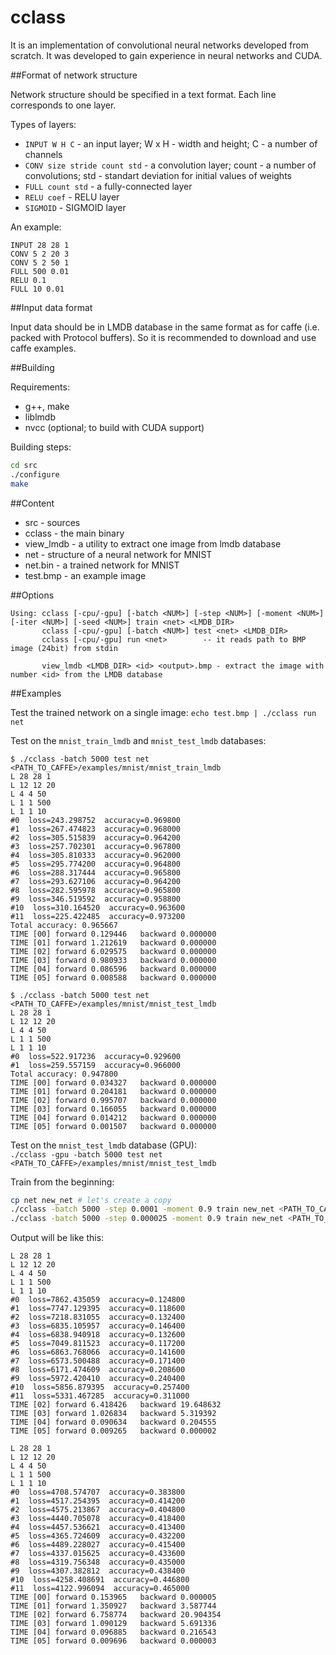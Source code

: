 # cclass

It is an implementation of convolutional neural networks developed from scratch.
It was developed to gain experience in neural networks and CUDA.

##Format of network structure

Network structure should be specified in a text format.
Each line corresponds to one layer.

Types of layers:

* `INPUT W H C` - an input layer; W x H - width and height; C - a number of channels
* `CONV size stride count std` - a convolution layer; count - a number of convolutions; std - standart deviation for initial values of weights
* `FULL count std` - a fully-connected layer
* `RELU coef` - RELU layer
* `SIGMOID` - SIGMOID layer

An example:
```
INPUT 28 28 1
CONV 5 2 20 3
CONV 5 2 50 1
FULL 500 0.01
RELU 0.1
FULL 10 0.01
```

##Input data format

Input data should be in LMDB database in the same format as for caffe (i.e. packed with Protocol buffers).
So it is recommended to download and use caffe examples.

##Building

Requirements:

* g++, make
* liblmdb
* nvcc (optional; to build with CUDA support)

Building steps:
```bash
cd src
./configure
make
```

##Content

* src - sources
* cclass - the main binary
* view_lmdb - a utility to extract one image from lmdb database
* net - structure of a neural network for MNIST
* net.bin - a trained network for MNIST
* test.bmp - an example image

##Options

```
Using: cclass [-cpu/-gpu] [-batch <NUM>] [-step <NUM>] [-moment <NUM>] [-iter <NUM>] [-seed <NUM>] train <net> <LMDB_DIR>
       cclass [-cpu/-gpu] [-batch <NUM>] test <net> <LMDB_DIR>
       cclass [-cpu/-gpu] run <net>        -- it reads path to BMP image (24bit) from stdin
       
       view_lmdb <LMDB_DIR> <id> <output>.bmp - extract the image with number <id> from the LMDB database
```

##Examples

Test the trained network on a single image: `echo test.bmp | ./cclass run net`

Test on the `mnist_train_lmdb` and `mnist_test_lmdb` databases:
```
$ ./cclass -batch 5000 test net <PATH_TO_CAFFE>/examples/mnist/mnist_train_lmdb
L 28 28 1
L 12 12 20
L 4 4 50
L 1 1 500
L 1 1 10
#0  loss=243.298752  accuracy=0.969800
#1  loss=267.474823  accuracy=0.968000
#2  loss=305.515839  accuracy=0.964200
#3  loss=257.702301  accuracy=0.967800
#4  loss=305.810333  accuracy=0.962000
#5  loss=295.774200  accuracy=0.964800
#6  loss=288.317444  accuracy=0.965800
#7  loss=293.627106  accuracy=0.964200
#8  loss=282.595978  accuracy=0.965800
#9  loss=346.519592  accuracy=0.958800
#10  loss=310.164520  accuracy=0.963600
#11  loss=225.422485  accuracy=0.973200
Total accuracy: 0.965667
TIME [00] forward 0.129446   backward 0.000000
TIME [01] forward 1.212619   backward 0.000000
TIME [02] forward 6.029575   backward 0.000000
TIME [03] forward 0.980933   backward 0.000000
TIME [04] forward 0.086596   backward 0.000000
TIME [05] forward 0.008588   backward 0.000000

$ ./cclass -batch 5000 test net <PATH_TO_CAFFE>/examples/mnist/mnist_test_lmdb
L 28 28 1
L 12 12 20
L 4 4 50
L 1 1 500
L 1 1 10
#0  loss=522.917236  accuracy=0.929600
#1  loss=259.557159  accuracy=0.966000
Total accuracy: 0.947800
TIME [00] forward 0.034327   backward 0.000000
TIME [01] forward 0.204181   backward 0.000000
TIME [02] forward 0.995707   backward 0.000000
TIME [03] forward 0.166055   backward 0.000000
TIME [04] forward 0.014212   backward 0.000000
TIME [05] forward 0.001507   backward 0.000000
```

Test on the `mnist_test_lmdb` database (GPU):  
`./cclass -gpu -batch 5000 test net <PATH_TO_CAFFE>/examples/mnist/mnist_test_lmdb`

Train from the beginning:
```bash
cp net new_net # let's create a copy
./cclass -batch 5000 -step 0.0001 -moment 0.9 train new_net <PATH_TO_CAFFE>/examples/mnist/mnist_train_lmdb
./cclass -batch 5000 -step 0.000025 -moment 0.9 train new_net <PATH_TO_CAFFE>/examples/mnist/mnist_train_lmdb
```

Output will be like this:
```
L 28 28 1
L 12 12 20
L 4 4 50
L 1 1 500
L 1 1 10
#0  loss=7862.435059  accuracy=0.124800
#1  loss=7747.129395  accuracy=0.118600
#2  loss=7218.831055  accuracy=0.132400
#3  loss=6835.105957  accuracy=0.146400
#4  loss=6838.940918  accuracy=0.132600
#5  loss=7049.811523  accuracy=0.117200
#6  loss=6863.768066  accuracy=0.141600
#7  loss=6573.500488  accuracy=0.171400
#8  loss=6171.474609  accuracy=0.208600
#9  loss=5972.420410  accuracy=0.240400
#10  loss=5856.879395  accuracy=0.257400
#11  loss=5331.467285  accuracy=0.311000
TIME [02] forward 6.418426   backward 19.648632
TIME [03] forward 1.026834   backward 5.319392
TIME [04] forward 0.090634   backward 0.204555
TIME [05] forward 0.009265   backward 0.000002

L 28 28 1
L 12 12 20
L 4 4 50
L 1 1 500
L 1 1 10
#0  loss=4708.574707  accuracy=0.383800
#1  loss=4517.254395  accuracy=0.414200
#2  loss=4575.213867  accuracy=0.404800
#3  loss=4440.705078  accuracy=0.418400
#4  loss=4457.536621  accuracy=0.413400
#5  loss=4365.724609  accuracy=0.432200
#6  loss=4489.228027  accuracy=0.415400
#7  loss=4337.015625  accuracy=0.433600
#8  loss=4319.756348  accuracy=0.435000
#9  loss=4307.382812  accuracy=0.438400
#10  loss=4258.408691  accuracy=0.446800
#11  loss=4122.996094  accuracy=0.465000
TIME [00] forward 0.153965   backward 0.000005
TIME [01] forward 1.350927   backward 3.587744
TIME [02] forward 6.758774   backward 20.904354
TIME [03] forward 1.090129   backward 5.691336
TIME [04] forward 0.096885   backward 0.216543
TIME [05] forward 0.009696   backward 0.000003
```
